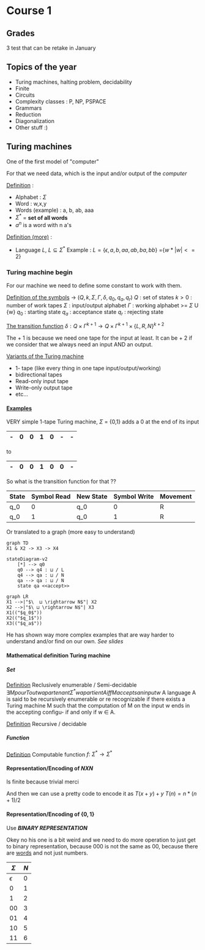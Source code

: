 
# Course 1 

## Grades 
3 test that can be retake in January 

## Topics of the year
- Turing machines, halting problem, decidability
- Finite  
- Circuits 
- Complexity classes : P, NP, PSPACE
- Grammars
- Reduction
- Diagonalization 
- Other stuff :)

## Turing machines 
One of the first model of "computer" 

For that we need data, which is the input and/or output of the *computer* 

<u>Definition</u> : 
- Alphabet : $\Sigma$
- Word : w,x,y
- Words (example) : a, b, ab, aaa
- $\Sigma^*$ = **set of all words** 
- $a^n$ is a word with n a's 

<u>Definition (more)</u> : 
- Language $L$, $L \subseteq \Sigma^*$
	Example : 
	$L = \{\epsilon, a, b, aa, ab, ba, bb\}$ =$\{w *|w| <= 2\}$

### Turing machine begin 
For our machine we need to define some constant to work with them. 

<u>Definition of the symbols</u>
-> $(Q, k, \Sigma, \Gamma, \delta, q_0, q_a, q_r)$
 $Q$ : set of states 
 $k>0$ : number of work tapes 
 $\Sigma$ : input/output alphabet
 $\Gamma$ : working alphabet >= $\Sigma$ U {w}
 $q_0$ : starting state
 $q_a$ : acceptance state
 $q_r$ : rejecting state 

<u>The transition function</u>
$\delta : Q \times \Gamma^{k+1} \rightarrow Q \times \Gamma^{k+1} \times \{L, R, N\}^{k+2}$

The + 1 is because we need one tape for the input at least. It can be + 2 if we consider that we always need an input AND an output. 

<u>Variants of the Turing machine</u> 
- 1- tape (like every thing in one tape input/output/working)
- bidirectional tapes 
- Read-only input tape 
- Write-only output tape 
- etc...

#### <u>Examples</u>
VERY simple 
1-tape Turing machine, $\Sigma$ = {0,1} adds a 0 at the end of its input 

| -   | 0   | 0   | 1   | 0   | -   | -   |
| --- | --- | --- | --- | --- | --- | --- |
to

| -   | 0   | 0   | 1   | 0   | 0   | -   |
| --- | --- | --- | --- | --- | --- | --- |


So what is the transition function for that ?? 

<table>
    <thead>
        <tr>
            <th>State</th>
            <th>Symbol Read</th>
            <th>New State</th>
            <th>Symbol Write</th>
            <th>Movement</th>
        </tr>
    </thead>
    <tbody>
        <tr>
            <td>q_0</td>
            <td>0</td>
            <td>q_0</td>
            <td>0</td>
            <td>R</td>
        </tr>
        <tr>
            <td>q_0</td>
            <td>1</td>
            <td>q_0</td>
            <td>1</td>
            <td>R</td>
        </tr>
        <!-- Add more rows as needed -->
    </tbody>
</table> 

Or translated to a graph (more easy to understand)

```mehrmaid
graph TD 
X1 & X2 -> X3 -> X4
```
```mehrmaid
stateDiagram-v2
    [*] --> q0
    q0 --> q4 : ⊔ / L
    q4 --> qa : ⊔ / N
    qa --> qa : ⊔ / N
    state qa <<accept>>
```
```mehrmaid 
graph LR
X1 -->|"$\  ⊔ \rightarrow N$"| X2 
X2 -->|"$\ ⊔ \rightarrow N$"| X3  
X1(("$q_0$"))
X2(("$q_1$"))
X3(("$q_a$"))
```
He has shown way more complex examples that are way harder to understand and/or find on our own. *See slides*


#### Mathematical definition Turing machine

##### Set
<u>Definition</u>
Reclusively enumerable  / Semi-decidable 
$\exists M pourToutw apartenant \Sigma^* w apartient A iff M accepts an input w$
A language A is said to be recursively enumerable or re
recognizable if there exists a Turing machine M such that the
computation of M on the input w ends in the accepting configu-
if and only if w ∈ A.

<u>Definition</u> Recursive / decidable

##### Function
<u>Definition</u> Computable function $f : \ \Sigma^* \rightarrow \Sigma^*$


#### Representation/Encoding of $N X N$
Is finite because trivial merci 

And then we can use a pretty code to encode it as $T(x+y)+y$
$T(n) = n*(n+1)/2$

#### Representation/Encoding of $\{0,1\}$
Use ***BINARY REPRESENTATION***

Okey no his one is a bit weird and we need to do more operation to just get to binary representation, because 000 is not the same as 00, because there are <u>words</u> and not just numbers.

| $\Sigma$   | $N$ |
| ---------- | --- |
| $\epsilon$ | 0   |
| 0          | 1   |
| 1          | 2   |
| 00         | 3   |
| 01         | 4   |
| 10         | 5   |
| 11         | 6   |


